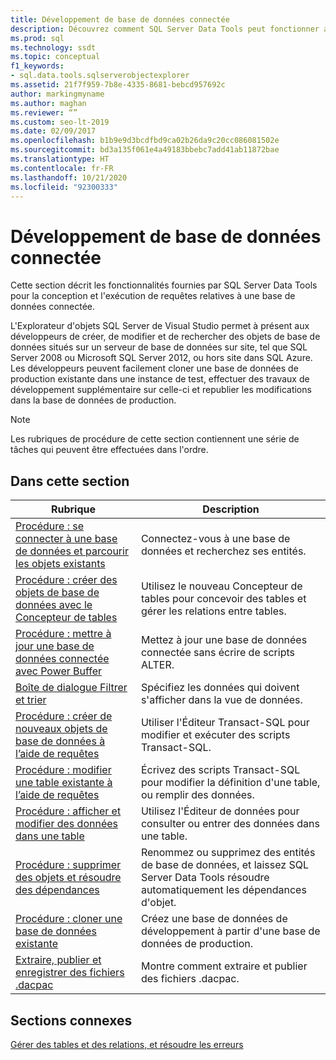 ```yaml
---
title: Développement de base de données connectée
description: Découvrez comment SQL Server Data Tools peut fonctionner avec des bases de données connectées. Découvrez comment parcourir les entités, concevoir des tables, modifier des scripts et effectuer d’autres tâches.
ms.prod: sql
ms.technology: ssdt
ms.topic: conceptual
f1_keywords:
- sql.data.tools.sqlserverobjectexplorer
ms.assetid: 21f7f959-7b8e-4335-8681-bebcd957692c
author: markingmyname
ms.author: maghan
ms.reviewer: “”
ms.custom: seo-lt-2019
ms.date: 02/09/2017
ms.openlocfilehash: b1b9e9d3bcdfbd9ca02b26da9c20cc086081502e
ms.sourcegitcommit: bd3a135f061e4a49183bbebc7add41ab11872bae
ms.translationtype: HT
ms.contentlocale: fr-FR
ms.lasthandoff: 10/21/2020
ms.locfileid: "92300333"
---
```

# <a name="connected-database-development"></a>Développement de base de données connectée

Cette section décrit les fonctionnalités fournies par SQL Server Data Tools pour la conception et l'exécution de requêtes relatives à une base de données connectée.  
  
L'Explorateur d'objets SQL Server de Visual Studio permet à présent aux développeurs de créer, de modifier et de rechercher des objets de base de données situés sur un serveur de base de données sur site, tel que SQL Server 2008 ou Microsoft SQL Server 2012, ou hors site dans SQL Azure. Les développeurs peuvent facilement cloner une base de données de production existante dans une instance de test, effectuer des travaux de développement supplémentaire sur celle-ci et republier les modifications dans la base de données de production.  
  
> [!NOTE]  
> Les rubriques de procédure de cette section contiennent une série de tâches qui peuvent être effectuées dans l'ordre.  
  
## <a name="in-this-section"></a>Dans cette section  
  
|Rubrique|Description|  
|---------|---------------|  
|[Procédure : se connecter à une base de données et parcourir les objets existants](../ssdt/how-to-connect-to-a-database-and-browse-existing-objects.md)|Connectez-vous à une base de données et recherchez ses entités.|  
|[Procédure : créer des objets de base de données avec le Concepteur de tables](../ssdt/how-to-create-database-objects-using-table-designer.md)|Utilisez le nouveau Concepteur de tables pour concevoir des tables et gérer les relations entre tables.|  
|[Procédure : mettre à jour une base de données connectée avec Power Buffer](../ssdt/how-to-update-a-connected-database-with-power-buffer.md)|Mettez à jour une base de données connectée sans écrire de scripts ALTER.|  
|[Boîte de dialogue Filtrer et trier](../ssdt/filter-and-sort-dialog-box.md)|Spécifiez les données qui doivent s'afficher dans la vue de données.|  
|[Procédure : créer de nouveaux objets de base de données à l’aide de requêtes](../ssdt/how-to-create-new-database-objects-using-queries.md)|Utiliser l'Éditeur Transact\-SQL pour modifier et exécuter des scripts Transact\-SQL.|  
|[Procédure : modifier une table existante à l’aide de requêtes](../ssdt/how-to-edit-an-existing-table-using-queries.md)|Écrivez des scripts Transact\-SQL pour modifier la définition d'une table, ou remplir des données.|  
|[Procédure : afficher et modifier des données dans une table](../ssdt/how-to-view-and-edit-data-in-a-table.md)|Utilisez l'Éditeur de données pour consulter ou entrer des données dans une table.|  
|[Procédure : supprimer des objets et résoudre des dépendances](../ssdt/how-to-delete-objects-and-resolve-dependencies.md)|Renommez ou supprimez des entités de base de données, et laissez SQL Server Data Tools résoudre automatiquement les dépendances d'objet.|  
|[Procédure : cloner une base de données existante](../ssdt/how-to-clone-an-existing-database.md)|Créez une base de données de développement à partir d'une base de données de production.|  
|[Extraire, publier et enregistrer des fichiers .dacpac](../ssdt/extract-publish-and-register-dacpac-files.md)|Montre comment extraire et publier des fichiers .dacpac.|  
  
## <a name="related-sections"></a>Sections connexes

[Gérer des tables et des relations, et résoudre les erreurs](../ssdt/manage-tables-relationships-and-fix-errors.md)